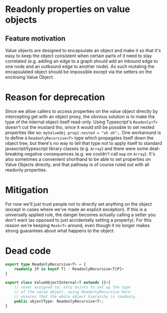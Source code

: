 # Readonly properties on value objects
## Feature motivation
Value objects are designed to encapsulate an object and make it so that 
it's easy to keep the object consistent when certain parts of it need 
to stay correlated (e.g. adding an edge to a graph should add an inbound 
edge to one node and an outbound edge to another node). As such mutating 
the encapsulated object should be impossible except via the setters on 
the enclosing Value Object. 

# Reason for deprecation 
Since we allow callers to access properties 
on the value object directly by intercepting get with an object proxy, 
the obvious solution is to make the type of the internal object itself 
read-only. Using Typescript's `Readonly<T>` doesn't cut the mustard tho, 
since it would still be possible to set nested properties like so: 
`myValueObj.prop1.nested = "uh oh";`. One workaround is to define a 
`ReadonlyRecursive<T>` type which propagates itself down the object tree, 
but there's no way to tell that type not to apply itself to standard 
javascript/typescript library classes (e.g. `Array`) and there were some 
deal-breaking negative consequences (e.g. we couldn't call `map` on `Array`).
It's also sometimes a convenient shorthand to be able to set properties 
on Value Objects directly, and that pathway is of course ruled out with 
all readonly properties.

# Mitigation
For now we'll just trust people not to directly set anything on the 
object (except in cases where we've made an explicit exception). If this 
is a universally applied rule, the danger becomes actually calling a 
setter you don't want (as opposed to just accidentally setting a property).
For this reason we're keeping `Mask<T>` around, even though it no longer 
makes strong guarantees about what happens to the object.

# Dead code
```typescript
export type ReadonlyRecursive<T> = {
    readonly [P in keyof T] : ReadonlyRecursive<T[P]>
}
```

```typescript
export class ValueObjectInternal<T extends {}>{
    // never assigned to; only exists to set up the type 
    // of the value object. using ReadonlyRecursive here 
    // ensures that the whole object hierarchy is readonly.
    public objectType: ReadonlyRecursive<T>;
}
```
